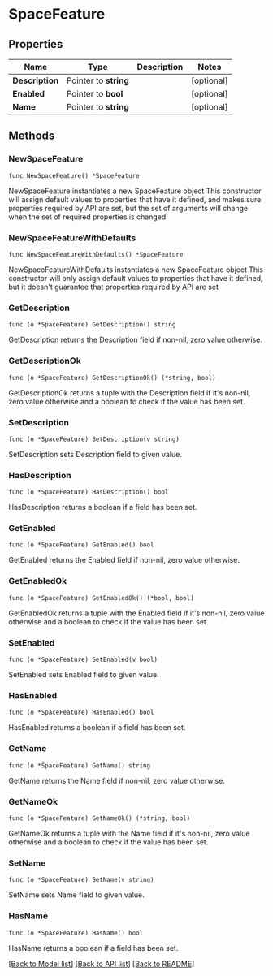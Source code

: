 # SpaceFeature

## Properties

Name | Type | Description | Notes
------------ | ------------- | ------------- | -------------
**Description** | Pointer to **string** |  | [optional] 
**Enabled** | Pointer to **bool** |  | [optional] 
**Name** | Pointer to **string** |  | [optional] 

## Methods

### NewSpaceFeature

`func NewSpaceFeature() *SpaceFeature`

NewSpaceFeature instantiates a new SpaceFeature object
This constructor will assign default values to properties that have it defined,
and makes sure properties required by API are set, but the set of arguments
will change when the set of required properties is changed

### NewSpaceFeatureWithDefaults

`func NewSpaceFeatureWithDefaults() *SpaceFeature`

NewSpaceFeatureWithDefaults instantiates a new SpaceFeature object
This constructor will only assign default values to properties that have it defined,
but it doesn't guarantee that properties required by API are set

### GetDescription

`func (o *SpaceFeature) GetDescription() string`

GetDescription returns the Description field if non-nil, zero value otherwise.

### GetDescriptionOk

`func (o *SpaceFeature) GetDescriptionOk() (*string, bool)`

GetDescriptionOk returns a tuple with the Description field if it's non-nil, zero value otherwise
and a boolean to check if the value has been set.

### SetDescription

`func (o *SpaceFeature) SetDescription(v string)`

SetDescription sets Description field to given value.

### HasDescription

`func (o *SpaceFeature) HasDescription() bool`

HasDescription returns a boolean if a field has been set.

### GetEnabled

`func (o *SpaceFeature) GetEnabled() bool`

GetEnabled returns the Enabled field if non-nil, zero value otherwise.

### GetEnabledOk

`func (o *SpaceFeature) GetEnabledOk() (*bool, bool)`

GetEnabledOk returns a tuple with the Enabled field if it's non-nil, zero value otherwise
and a boolean to check if the value has been set.

### SetEnabled

`func (o *SpaceFeature) SetEnabled(v bool)`

SetEnabled sets Enabled field to given value.

### HasEnabled

`func (o *SpaceFeature) HasEnabled() bool`

HasEnabled returns a boolean if a field has been set.

### GetName

`func (o *SpaceFeature) GetName() string`

GetName returns the Name field if non-nil, zero value otherwise.

### GetNameOk

`func (o *SpaceFeature) GetNameOk() (*string, bool)`

GetNameOk returns a tuple with the Name field if it's non-nil, zero value otherwise
and a boolean to check if the value has been set.

### SetName

`func (o *SpaceFeature) SetName(v string)`

SetName sets Name field to given value.

### HasName

`func (o *SpaceFeature) HasName() bool`

HasName returns a boolean if a field has been set.


[[Back to Model list]](../README.md#documentation-for-models) [[Back to API list]](../README.md#documentation-for-api-endpoints) [[Back to README]](../README.md)


